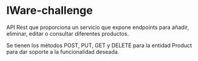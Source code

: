 # IWare-challenge
API Rest que proporciona un servicio que expone endpoints para añadir, eliminar, editar o consultar diferentes productos.

Se tienen los métodos POST, PUT, GET y DELETE para la entidad Product para dar soporte a la funcionalidad deseada.
